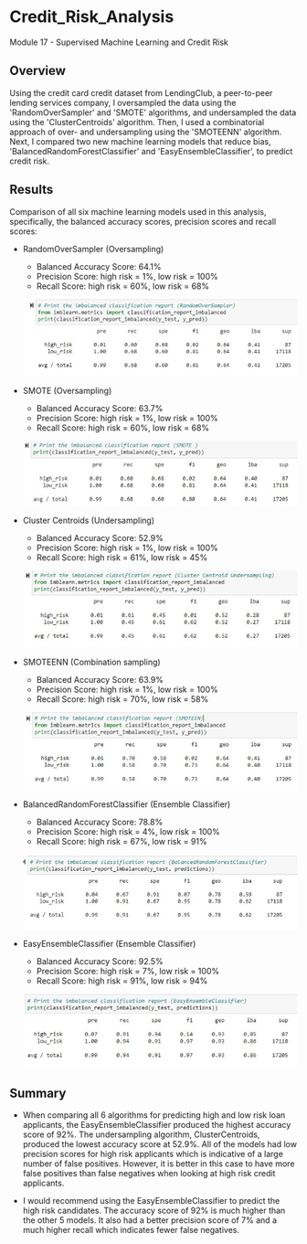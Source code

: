 # Credit_Risk_Analysis
Module 17 - Supervised Machine Learning and Credit Risk

## Overview

Using the credit card credit dataset from LendingClub, a peer-to-peer lending services company, I oversampled the data using the 'RandomOverSampler' and 'SMOTE' algorithms, and undersampled the data using the 'ClusterCentroids' algorithm. Then, I used a combinatorial approach of over- and undersampling using the 'SMOTEENN' algorithm. Next, I compared two new machine learning models that reduce bias, 'BalancedRandomForestClassifier' and 'EasyEnsembleClassifier', to predict credit risk. 

## Results

Comparison of all six machine learning models used in this analysis, specifically, the balanced accuracy scores, precision scores and recall scores:

* RandomOverSampler (Oversampling)
    * Balanced Accuracy Score: 64.1%
    * Precision Score: high risk = 1%, low risk = 100%
    * Recall Score: high risk = 60%, low risk = 68%

    ![Image of RandomOverSampler](https://github.com/jcourt99/Credit_Risk_Analysis/blob/main/Images/RandomOverSampler_classification.jpg)


* SMOTE (Oversampling)
    * Balanced Accuracy Score: 63.7%
    * Precision Score: high risk = 1%, low risk = 100%
    * Recall Score: high risk = 60%, low risk = 68%

    ![Image of SMOTE](https://github.com/jcourt99/Credit_Risk_Analysis/blob/main/Images/SMOTE_classification.jpg)


* Cluster Centroids (Undersampling)
    * Balanced Accuracy Score: 52.9%
    * Precision Score: high risk = 1%, low risk = 100%
    * Recall Score: high risk = 61%, low risk = 45%

    ![Image of Cluster Centroids](https://github.com/jcourt99/Credit_Risk_Analysis/blob/main/Images/Centroid_Cluster_classification.jpg)
    

* SMOTEENN (Combination sampling)
    * Balanced Accuracy Score: 63.9%
    * Precision Score: high risk = 1%, low risk = 100%
    * Recall Score: high risk = 70%, low risk = 58%

    ![Image of SMOTEENN](https://github.com/jcourt99/Credit_Risk_Analysis/blob/main/Images/SMOTEENN_classification.jpg)
    

* BalancedRandomForestClassifier (Ensemble Classifier)
    * Balanced Accuracy Score: 78.8%
    * Precision Score: high risk = 4%, low risk = 100%
    * Recall Score: high risk = 67%, low risk = 91%

    ![Image of Balanced Random Forest](https://github.com/jcourt99/Credit_Risk_Analysis/blob/main/Images/Balanced_Random_Forest_classification.jpg)


* EasyEnsembleClassifier (Ensemble Classifier)
    * Balanced Accuracy Score: 92.5%
    * Precision Score: high risk = 7%, low risk = 100%
    * Recall Score: high risk = 91%, low risk = 94%

    ![Image of Balanced Random Forest](https://github.com/jcourt99/Credit_Risk_Analysis/blob/main/Images/EasyEnsemble_classification.jpg)


## Summary
* When comparing all 6 algorithms for predicting high and low risk loan applicants, the EasyEnsembleClassifier produced the highest accuracy score of 92%. The undersampling algorithm, ClusterCentroids, produced the lowest accuracy score at 52.9%. All of the models had low precision scores for high risk applicants which is indicative of a large number of false positives. However, it is better in this case to have more false positives than false negatives when looking at high risk credit applicants.

* I would recommend using the EasyEnsembleClassifier to predict the high risk candidates. The accuracy score of 92% is much higher than the other 5 models. It also had a better precision score of 7% and a much higher recall which indicates fewer false negatives. 


